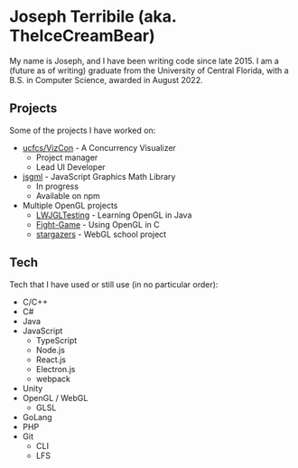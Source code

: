 # Joseph Terribile (aka. TheIceCreamBear)
My name is Joseph, and I have been writing code since late 2015. I am a (future as of writing) graduate from the University of Central Florida, with a B.S. in Computer Science, awarded in August 2022.

## Projects
Some of the projects I have worked on:
- [ucfcs/VizCon](https://github.com/ucfcs/VizCon) - A Concurrency Visualizer
  - Project manager
  - Lead UI Developer
- [jsgml](https://github.com/TheIceCreamBear/JSGML) - JavaScript Graphics Math Library
  - In progress
  - Available on npm
- Multiple OpenGL projects
  - [LWJGLTesting](https://github.com/TheIceCreamBear/LWJGLTesting) - Learning OpenGL in Java
  - [Fight-Game](https://github.com/TheIceCreamBear/Fight-Game) - Using OpenGL in C
  - [stargazers](https://github.com/ctcuff/stargazers) - WebGL school project

## Tech
Tech that I have used or still use (in no particular order):
- C/C++
- C#
- Java
- JavaScript
  - TypeScript
  - Node.js
  - React.js
  - Electron.js
  - webpack
- Unity
- OpenGL / WebGL
  - GLSL
- GoLang
- PHP
- Git
  - CLI
  - LFS

<!--
**TheIceCreamBear/TheIceCreamBear** is a ✨ _special_ ✨ repository because its `README.md` (this file) appears on your GitHub profile.

Here are some ideas to get you started:

- 🔭 I’m currently working on ...
- 🌱 I’m currently learning ...
- 👯 I’m looking to collaborate on ...
- 🤔 I’m looking for help with ...
- 💬 Ask me about ...
- 📫 How to reach me: ...
- 😄 Pronouns: ...
- ⚡ Fun fact: ...
-->

